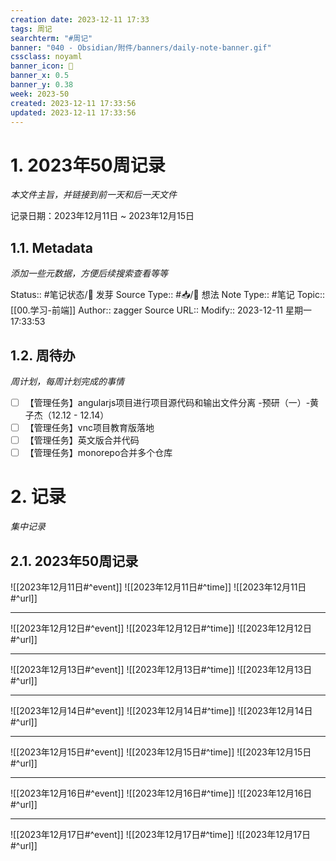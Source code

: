 ```yaml
---
creation date: 2023-12-11 17:33
tags: 周记
searchterm: "#周记"
banner: "040 - Obsidian/附件/banners/daily-note-banner.gif"
cssclass: noyaml
banner_icon: 💌
banner_x: 0.5
banner_y: 0.38
week: 2023-50
created: 2023-12-11 17:33:56
updated: 2023-12-11 17:33:56
---
```


# 1. 2023年50周记录

_本文件主旨，并链接到前一天和后一天文件_

记录日期：2023年12月11日 ~ 2023年12月15日

## 1.1. Metadata

_添加一些元数据，方便后续搜索查看等等_

Status:: #笔记状态/🌱 发芽
Source Type:: #📥/💭 想法 
Note Type:: #笔记
Topic:: [[00.学习-前端]]
Author:: zagger
Source URL::
Modify:: 2023-12-11 星期一 17:33:53

## 1.2. 周待办

_周计划，每周计划完成的事情_

- [ ] 【管理任务】angularjs项目进行项目源代码和输出文件分离 -预研（一）-黄子杰（12.12 - 12.14）
- [ ] 【管理任务】vnc项目教育版落地
- [ ] 【管理任务】英文版合并代码
- [ ] 【管理任务】monorepo合并多个仓库

# 2. 记录

_集中记录_

## 2.1. 2023年50周记录
![[2023年12月11日#^event]] 
![[2023年12月11日#^time]] 
![[2023年12月11日#^url]] 

---

![[2023年12月12日#^event]] 
![[2023年12月12日#^time]] 
![[2023年12月12日#^url]] 

---

![[2023年12月13日#^event]] 
![[2023年12月13日#^time]] 
![[2023年12月13日#^url]] 

---

![[2023年12月14日#^event]] 
![[2023年12月14日#^time]] 
![[2023年12月14日#^url]] 

---

![[2023年12月15日#^event]] 
![[2023年12月15日#^time]] 
![[2023年12月15日#^url]] 

---

![[2023年12月16日#^event]] 
![[2023年12月16日#^time]] 
![[2023年12月16日#^url]] 

---

![[2023年12月17日#^event]] 
![[2023年12月17日#^time]] 
![[2023年12月17日#^url]] 


